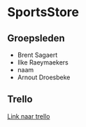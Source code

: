# SportsStore

## Groepsleden
* Brent Sagaert
* Ilke Raeymaekers
* naam
* Arnout Droesbeke

## Trello

[Link naar trello](https://trello.com/invite/b/ljVIRRkv/5541a491aa3744ffb9985986717fd752/sportsstore)